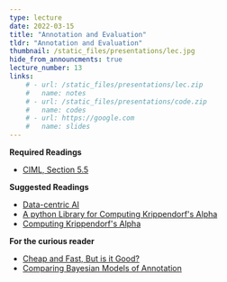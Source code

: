 ```yaml
---
type: lecture
date: 2022-03-15
title: "Annotation and Evaluation"
tldr: "Annotation and Evaluation"
thumbnail: /static_files/presentations/lec.jpg
hide_from_announcments: true
lecture_number: 13
links: 
    # - url: /static_files/presentations/lec.zip
    #   name: notes
    # - url: /static_files/presentations/code.zip
    #   name: codes
    # - url: https://google.com
    #   name: slides
---
```


**Required Readings**
- [CIML, Section 5.5](http://ciml.info/dl/v0_99/ciml-v0_99-all.pdf)

**Suggested Readings**
- [Data-centric AI](https://hazyresearch.stanford.edu/data-centric-ai)
- [A python Library for Computing Krippendorf's Alpha](https://github.com/LightTag/simpledorff)
- [Computing Krippendorf's Alpha](https://repository.upenn.edu/cgi/viewcontent.cgi?article=1043&context=asc_papers)
 
**For the curious reader**
- [Cheap and Fast, But is it Good?](http://crowdsourcing-class.org/readings/downloads/nlp/evaluating-non-expert-annotations-for-nlp.pdf)
- [Comparing Bayesian Models of Annotation](https://watermark.silverchair.com/tacl_a_00040.pdf)